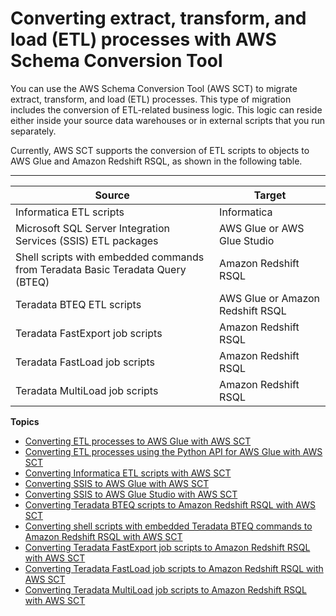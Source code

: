 # Converting extract, transform, and load \(ETL\) processes with AWS Schema Conversion Tool<a name="CHAP-converting-etl"></a>

You can use the AWS Schema Conversion Tool \(AWS SCT\) to migrate extract, transform, and load \(ETL\) processes\. This type of migration includes the conversion of ETL\-related business logic\. This logic can reside either inside your source data warehouses or in external scripts that you run separately\. 

Currently, AWS SCT supports the conversion of ETL scripts to objects to AWS Glue and Amazon Redshift RSQL, as shown in the following table\.


****  

| Source | Target | 
| --- | --- | 
| Informatica ETL scripts | Informatica | 
| Microsoft SQL Server Integration Services \(SSIS\) ETL packages | AWS Glue or AWS Glue Studio | 
| Shell scripts with embedded commands from Teradata Basic Teradata Query \(BTEQ\)  | Amazon Redshift RSQL | 
| Teradata BTEQ ETL scripts | AWS Glue or Amazon Redshift RSQL | 
| Teradata FastExport job scripts | Amazon Redshift RSQL | 
| Teradata FastLoad job scripts | Amazon Redshift RSQL | 
| Teradata MultiLoad job scripts | Amazon Redshift RSQL | 

**Topics**
+ [Converting ETL processes to AWS Glue with AWS SCT](CHAP-converting-aws-glue-ui-process.md)
+ [Converting ETL processes using the Python API for AWS Glue with AWS SCT](CHAP-converting-aws-glue-api-process.md)
+ [Converting Informatica ETL scripts with AWS SCT](CHAP-converting-informatica.md)
+ [Converting SSIS to AWS Glue with AWS SCT](CHAP-converting-aws-glue-ssis.md)
+ [Converting SSIS to AWS Glue Studio with AWS SCT](CHAP-converting-ssis-glue-studio.md)
+ [Converting Teradata BTEQ scripts to Amazon Redshift RSQL with AWS SCT](CHAP-converting-bteq-rsql.md)
+ [Converting shell scripts with embedded Teradata BTEQ commands to Amazon Redshift RSQL with AWS SCT](CHAP-converting-shell-rsql.md)
+ [Converting Teradata FastExport job scripts to Amazon Redshift RSQL with AWS SCT](CHAP-converting-fastexport-rsql.md)
+ [Converting Teradata FastLoad job scripts to Amazon Redshift RSQL with AWS SCT](CHAP-converting-fastload-rsql.md)
+ [Converting Teradata MultiLoad job scripts to Amazon Redshift RSQL with AWS SCT](CHAP-converting-multiload-rsql.md)